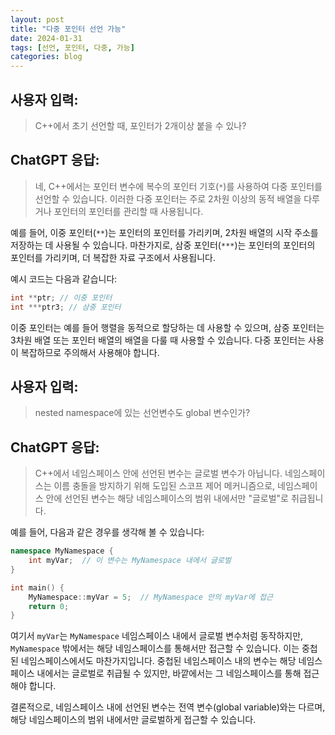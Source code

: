 ```yaml
---
layout: post
title: "다중 포인터 선언 가능"
date: 2024-01-31
tags: [선언, 포인터, 다중, 가능]
categories: blog
---
```


## 사용자 입력:
> C++에서 초기 선언할 때, 포인터가 2개이상 붙을 수 있나?

## ChatGPT 응답:
> 네, C++에서는 포인터 변수에 복수의 포인터 기호(`*`)를 사용하여 다중 포인터를 선언할 수 있습니다. 이러한 다중 포인터는 주로 2차원 이상의 동적 배열을 다루거나 포인터의 포인터를 관리할 때 사용됩니다.

예를 들어, 이중 포인터(`**`)는 포인터의 포인터를 가리키며, 2차원 배열의 시작 주소를 저장하는 데 사용될 수 있습니다. 마찬가지로, 삼중 포인터(`***`)는 포인터의 포인터의 포인터를 가리키며, 더 복잡한 자료 구조에서 사용됩니다.

예시 코드는 다음과 같습니다:

```cpp
int **ptr; // 이중 포인터
int ***ptr3; // 삼중 포인터
```

이중 포인터는 예를 들어 행렬을 동적으로 할당하는 데 사용할 수 있으며, 삼중 포인터는 3차원 배열 또는 포인터 배열의 배열을 다룰 때 사용할 수 있습니다. 다중 포인터는 사용이 복잡하므로 주의해서 사용해야 합니다.

## 사용자 입력:
> nested namespace에 있는 선언변수도 global  변수인가?

## ChatGPT 응답:
> C++에서 네임스페이스 안에 선언된 변수는 글로벌 변수가 아닙니다. 네임스페이스는 이름 충돌을 방지하기 위해 도입된 스코프 제어 메커니즘으로, 네임스페이스 안에 선언된 변수는 해당 네임스페이스의 범위 내에서만 "글로벌"로 취급됩니다.

예를 들어, 다음과 같은 경우를 생각해 볼 수 있습니다:

```cpp
namespace MyNamespace {
    int myVar;  // 이 변수는 MyNamespace 내에서 글로벌
}

int main() {
    MyNamespace::myVar = 5;  // MyNamespace 안의 myVar에 접근
    return 0;
}
```

여기서 `myVar`는 `MyNamespace` 네임스페이스 내에서 글로벌 변수처럼 동작하지만, `MyNamespace` 밖에서는 해당 네임스페이스를 통해서만 접근할 수 있습니다. 이는 중첩된 네임스페이스에서도 마찬가지입니다. 중첩된 네임스페이스 내의 변수는 해당 네임스페이스 내에서는 글로벌로 취급될 수 있지만, 바깥에서는 그 네임스페이스를 통해 접근해야 합니다.

결론적으로, 네임스페이스 내에 선언된 변수는 전역 변수(global variable)와는 다르며, 해당 네임스페이스의 범위 내에서만 글로벌하게 접근할 수 있습니다.

